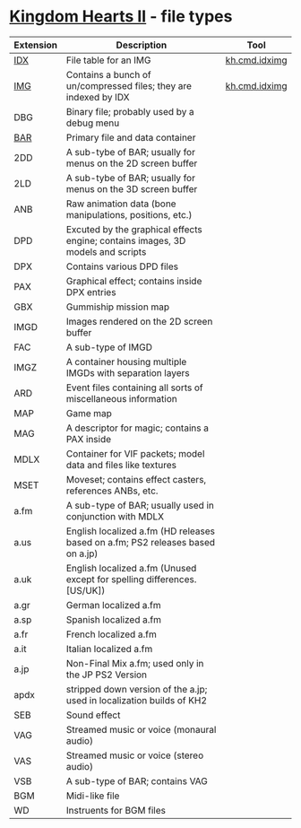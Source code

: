 # [Kingdom Hearts II](index.md) - file types

| Extension | Description | Tool | 
|-----------|-------------|------|
| [IDX](file//type/idx.md) | File table for an IMG | [kh.cmd.idximg](../tool/kh.cmd.idximg.md)
| [IMG](file//type/idx.md) | Contains a bunch of un/compressed files; they are indexed by IDX | [kh.cmd.idximg](../tool/kh.cmd.idximg.md)
| DBG | Binary file; probably used by a debug menu
| [BAR](file/type/bar.md) | Primary file and data container
| 2DD | A sub-tybe of BAR; usually for menus on the 2D screen buffer
| 2LD | A sub-tybe of BAR; usually for menus on the 3D screen buffer
| ANB | Raw animation data (bone manipulations, positions, etc.)
| DPD | Excuted by the graphical effects engine; contains images, 3D models and scripts
| DPX | Contains various DPD files
| PAX | Graphical effect; contains inside DPX entries
| GBX | Gummiship mission map
| IMGD | Images rendered on the 2D screen buffer
| FAC | A sub-type of IMGD
| IMGZ | A container housing multiple IMGDs with separation layers
| ARD | Event files containing all sorts of miscellaneous information
| MAP | Game map
| MAG | A descriptor for magic; contains a PAX inside
| MDLX | Container for VIF packets; model data and files like textures
| MSET | Moveset; contains effect casters, references ANBs, etc.
| a.fm | A sub-type of BAR; usually used in conjunction with MDLX
| a.us | English localized a.fm (HD releases based on a.fm; PS2 releases based on a.jp)
| a.uk | English localized a.fm (Unused except for spelling differences. [US/UK])
| a.gr | German localized a.fm
| a.sp | Spanish localized a.fm
| a.fr | French localized a.fm
| a.it | Italian localized a.fm
| a.jp | Non-Final Mix a.fm; used only in the JP PS2 Version
| apdx | stripped down version of the a.jp; used in localization builds of KH2 
| SEB | Sound effect
| VAG | Streamed music or voice (monaural audio)
| VAS | Streamed music or voice (stereo audio)
| VSB | A sub-type of BAR; contains VAG
| BGM | Midi-like file
| WD  | Instruents for BGM files
